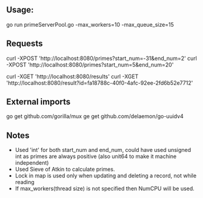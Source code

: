 Usage:
------------------
go run primeServerPool.go  -max_workers=10 -max_queue_size=15


Requests
-------------------------
curl -XPOST 'http://localhost:8080/primes?start_num=-31&end_num=2'
curl -XPOST 'http://localhost:8080/primes?start_num=5&end_num=20'

curl -XGET 'http://localhost:8080/results'
curl -XGET 'http://localhost:8080/result?id=fa18788c-40f0-4afc-92ee-2fd6b52e7712'


External imports
-----------------
go get github.com/gorilla/mux
ge get github.com/delaemon/go-uuidv4


Notes
---------------
- Used 'int' for both start_num and end_num, could have used unsigned int as primes are always positive (also unit64 to make it machine independent)
- Used Sieve of Atkin to calculate primes.
- Lock in map is used only when updating and deleting a record, not while reading
- If max_workers(thread size) is not specified then NumCPU will be used.




